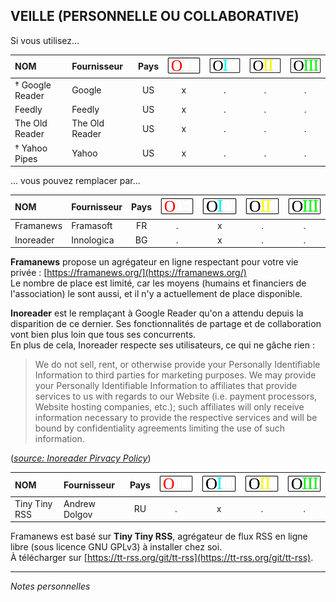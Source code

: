 ## VEILLE (PERSONNELLE OU COLLABORATIVE)

Si vous utilisez...

| NOM | Fournisseur | Pays | ![O](../img/OIII-capsule50-0.svg) | ![1](../img/OIII-capsule50-1.svg) | ![2](../img/OIII-capsule50-2.svg) | ![3](../img/OIII-capsule50-3.svg) |
| :-- | :---------- | :--: | :-------------------------------: | :-------------------------------: | :-------------------------------: | :-------------------------------: |
| † Google Reader | Google | US | x | . | . | . |
| Feedly | Feedly | US | x | . | . | . |
| The Old Reader | The Old Reader | US | x | . | . | . |
| † Yahoo Pipes | Yahoo | US | x | . | . | . |

... vous pouvez remplacer par...

| NOM | Fournisseur | Pays | ![O](../img/OIII-capsule50-0.svg) | ![1](../img/OIII-capsule50-1.svg) | ![2](../img/OIII-capsule50-2.svg) | ![3](../img/OIII-capsule50-3.svg) |
| :-- | :---------- | :--: | :-------------------------------: | :-------------------------------: | :-------------------------------: | :-------------------------------: |
| Framanews | Framasoft | FR | . | x | . | . |
| Inoreader | Innologica | BG | . | x | . | . |

**Framanews** propose un agrégateur en ligne respectant pour votre vie privée : [https://framanews.org/](https://framanews.org/)   
Le nombre de place est limité, car les moyens (humains et financiers de l'association) le sont aussi, et il n'y a actuellement de place disponible.   

**Inoreader** est le remplaçant à Google Reader qu'on a attendu depuis la disparition de ce dernier. Ses fonctionnalités de partage et de collaboration vont bien plus loin que tous ses concurrents.   
En plus de cela, Inoreader respecte ses utilisateurs, ce qui ne gâche rien :
> We do not sell, rent, or otherwise provide your Personally Identifiable Information to third parties for marketing purposes. We may provide your Personally Identifiable Information to affiliates that provide services to us with regards to our Website (i.e. payment processors, Website hosting companies, etc.); such affiliates will only receive information necessary to provide the respective services and will be bound by confidentiality agreements limiting the use of such information.   

([*source: Inoreader Pirvacy Policy*](http://marker.to/Pydr6Z))


| NOM | Fournisseur | Pays | ![O](../img/OIII-capsule50-0.svg) | ![1](../img/OIII-capsule50-1.svg) | ![2](../img/OIII-capsule50-2.svg) | ![3](../img/OIII-capsule50-3.svg) |
| :-- | :---------- | :--: | :-------------------------------: | :-------------------------------: | :-------------------------------: | :-------------------------------: |
| Tiny Tiny RSS | Andrew Dolgov | RU | . | x | . | . |

Framanews est basé sur **Tiny Tiny RSS**, agrégateur de flux RSS en ligne libre (sous licence GNU GPLv3) à installer chez soi.   
À télécharger sur [https://tt-rss.org/git/tt-rss](https://tt-rss.org/git/tt-rss).   

---
*Notes personnelles*
